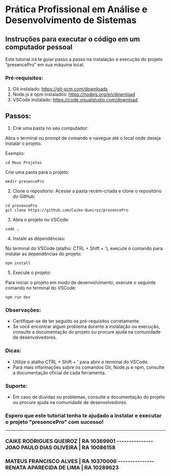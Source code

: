 # Prática Profissional em Análise e Desenvolvimento de Sistemas
## Instruções para executar o código em um computador pessoal

Este tutorial irá te guiar passo a passo na instalação e execução do projeto "presencePro" em sua máquina local.

### Pré-requisitos:

1. Git instalado: https://git-scm.com/downloads
2. Node.js e npm instalados: https://nodejs.org/en/download
3. VSCode instalado: https://code.visualstudio.com/download

## Passos:

1. Crie uma pasta no seu computador:

Abra o terminal ou prompt de comando e navegue até o local onde deseja instalar o projeto.

Exemplo:
~~~
cd Meus Projetos
~~~
Crie uma pasta para o projeto:
~~~
mkdir presencePro
~~~

2. Clone o repositório:
Acesse a pasta recém-criada e clone o repositório do GitHub:
~~~
cd presencePro
git clone https://github.com/Caike-Queiroz/presencePro
~~~

3. Abra o projeto no VSCode:

~~~
code .
~~~

4. Instale as dependências:

No terminal do VSCode (atalho: CTRL + Shift + '), execute o comando para instalar as dependências do projeto:

~~~
npm install
~~~

5. Execute o projeto:

Para iniciar o projeto em modo de desenvolvimento, execute o seguinte comando no terminal do VSCode:
~~~
npm run dev
~~~

### Observações:

* Certifique-se de ter seguido os pré-requisitos corretamente.
* Se você encontrar algum problema durante a instalação ou execução, consulte a documentação do projeto ou procure ajuda na comunidade de desenvolvedores.

### Dicas:

* Utilize o atalho CTRL + Shift + ' para abrir o terminal do VSCode.
* Para mais informações sobre os comandos Git, Node.js e npm, consulte a documentação oficial de cada ferramenta.

### Suporte:

* Em caso de dúvidas ou problemas, consulte a documentação do projeto ou procure ajuda na comunidade de desenvolvedores.

### Espero que este tutorial tenha te ajudado a instalar e executar o projeto "presencePro" com sucesso!
---
### CAIKE RODRIGUES QUEIROZ  | RA 10369901 --------------- JOAO PAULO DIAS OLIVEIRA | RA 10086158
### MATEUS FRANCISCO ALVES   | RA 10370006 --------------- RENATA APARECIDA DE LIMA | RA 10289623

